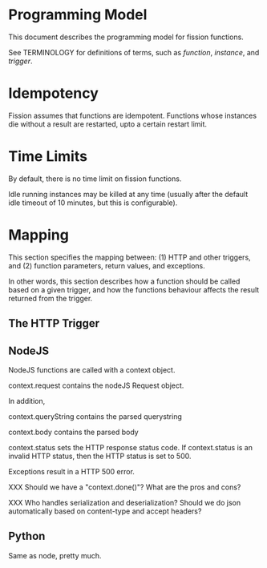 Programming Model
=================

This document describes the programming model for fission functions.  

See TERMINOLOGY for definitions of terms, such as _function_,
_instance_, and _trigger_.


Idempotency
===========

Fission assumes that functions are idempotent.  Functions whose instances
die without a result are restarted, upto a certain restart limit.


Time Limits
===========

By default, there is no time limit on fission functions.  

Idle running instances may be killed at any time (usually after the
default idle timeout of 10 minutes, but this is configurable).


Mapping
=======

This section specifies the mapping between: (1) HTTP and other
triggers, and (2) function parameters, return values, and exceptions.

In other words, this section describes how a function should be called
based on a given trigger, and how the functions behaviour affects the
result returned from the trigger.

The HTTP Trigger
----------------

NodeJS
------

NodeJS functions are called with a context object.

context.request contains the nodeJS Request object.

In addition,

context.queryString contains the parsed querystring

context.body contains the parsed body

context.status sets the HTTP response status code.  If context.status
is an invalid HTTP status, then the HTTP status is set to 500.

Exceptions result in a HTTP 500 error.





XXX Should we have a "context.done()"?  What are the pros and cons?

XXX Who handles serialization and deserialization?  Should we do json
    automatically based on content-type and accept headers?


Python
------

Same as node, pretty much.

